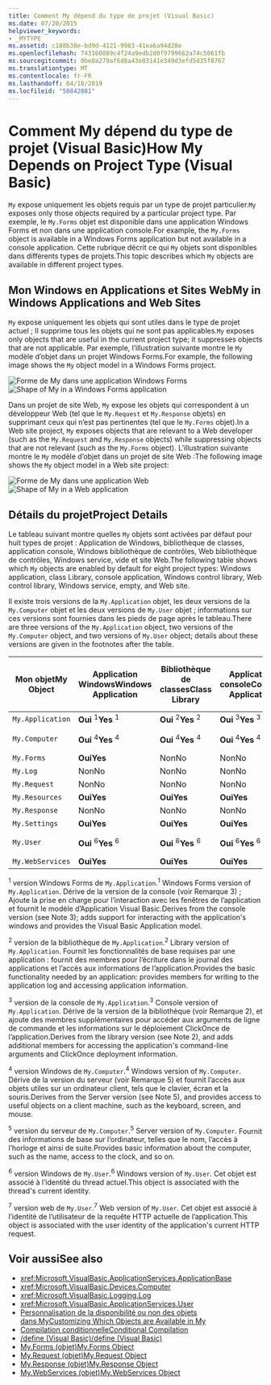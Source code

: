 ```yaml
---
title: Comment My dépend du type de projet (Visual Basic)
ms.date: 07/20/2015
helpviewer_keywords:
- _MYTYPE
ms.assetid: c188b38e-bd9d-4121-9983-41ea6a94d28e
ms.openlocfilehash: 743160889c4f24a9edb2d0f9799662a74c5061fb
ms.sourcegitcommit: 0be8a279af6d8a43e03141e349d3efd5d35f8767
ms.translationtype: MT
ms.contentlocale: fr-FR
ms.lasthandoff: 04/18/2019
ms.locfileid: "58842081"
---
```

# <a name="how-my-depends-on-project-type-visual-basic"></a><span data-ttu-id="51043-102">Comment My dépend du type de projet (Visual Basic)</span><span class="sxs-lookup"><span data-stu-id="51043-102">How My Depends on Project Type (Visual Basic)</span></span>
<span data-ttu-id="51043-103">`My` expose uniquement les objets requis par un type de projet particulier.</span><span class="sxs-lookup"><span data-stu-id="51043-103">`My` exposes only those objects required by a particular project type.</span></span> <span data-ttu-id="51043-104">Par exemple, le `My.Forms` objet est disponible dans une application Windows Forms et non dans une application console.</span><span class="sxs-lookup"><span data-stu-id="51043-104">For example, the `My.Forms` object is available in a Windows Forms application but not available in a console application.</span></span> <span data-ttu-id="51043-105">Cette rubrique décrit ce qui `My` objets sont disponibles dans différents types de projets.</span><span class="sxs-lookup"><span data-stu-id="51043-105">This topic describes which `My` objects are available in different project types.</span></span>  
  
## <a name="my-in-windows-applications-and-web-sites"></a><span data-ttu-id="51043-106">Mon Windows en Applications et Sites Web</span><span class="sxs-lookup"><span data-stu-id="51043-106">My in Windows Applications and Web Sites</span></span>  
 <span data-ttu-id="51043-107">`My` expose uniquement les objets qui sont utiles dans le type de projet actuel ; Il supprime tous les objets qui ne sont pas applicables.</span><span class="sxs-lookup"><span data-stu-id="51043-107">`My` exposes only objects that are useful in the current project type; it suppresses objects that are not applicable.</span></span> <span data-ttu-id="51043-108">Par exemple, l’illustration suivante montre le `My` modèle d’objet dans un projet Windows Forms.</span><span class="sxs-lookup"><span data-stu-id="51043-108">For example, the following image shows the `My` object model in a Windows Forms project.</span></span>  
  
 <span data-ttu-id="51043-109">![Forme de My dans une application Windows Forms](../../../visual-basic/developing-apps/development-with-my/media/myinwinform.png "MyInWinForm")</span><span class="sxs-lookup"><span data-stu-id="51043-109">![Shape of My in a Windows Forms application](../../../visual-basic/developing-apps/development-with-my/media/myinwinform.png "MyInWinForm")</span></span>  
  
 <span data-ttu-id="51043-110">Dans un projet de site Web, `My` expose les objets qui correspondent à un développeur Web (tel que le `My.Request` et `My.Response` objets) en supprimant ceux qui n’est pas pertinentes (tel que le `My.Forms` objet).</span><span class="sxs-lookup"><span data-stu-id="51043-110">In a Web site project, `My` exposes objects that are relevant to a Web developer (such as the `My.Request` and `My.Response` objects) while suppressing objects that are not relevant (such as the `My.Forms` object).</span></span> <span data-ttu-id="51043-111">L’illustration suivante montre le `My` modèle d’objet dans un projet de site Web :</span><span class="sxs-lookup"><span data-stu-id="51043-111">The following image shows the `My` object model in a Web site project:</span></span>  
  
 <span data-ttu-id="51043-112">![Forme de My dans une application Web](../../../visual-basic/developing-apps/development-with-my/media/myinweb.png "MyInWeb")</span><span class="sxs-lookup"><span data-stu-id="51043-112">![Shape of My in a Web application](../../../visual-basic/developing-apps/development-with-my/media/myinweb.png "MyInWeb")</span></span>  
  
## <a name="project-details"></a><span data-ttu-id="51043-113">Détails du projet</span><span class="sxs-lookup"><span data-stu-id="51043-113">Project Details</span></span>  
 <span data-ttu-id="51043-114">Le tableau suivant montre quelles `My` objets sont activées par défaut pour huit types de projet : Application de Windows, bibliothèque de classes, application console, Windows bibliothèque de contrôles, Web bibliothèque de contrôles, Windows service, vide et site Web.</span><span class="sxs-lookup"><span data-stu-id="51043-114">The following table shows which `My` objects are enabled by default for eight project types: Windows application, class Library, console application, Windows control library, Web control library, Windows service, empty, and Web site.</span></span>  
  
 <span data-ttu-id="51043-115">Il existe trois versions de la `My.Application` objet, les deux versions de la `My.Computer` objet et les deux versions de `My.User` objet ; informations sur ces versions sont fournies dans les pieds de page après le tableau.</span><span class="sxs-lookup"><span data-stu-id="51043-115">There are three versions of the `My.Application` object, two versions of the `My.Computer` object, and two versions of `My.User` object; details about these versions are given in the footnotes after the table.</span></span>  
  
|<span data-ttu-id="51043-116">Mon objet</span><span class="sxs-lookup"><span data-stu-id="51043-116">My Object</span></span>|<span data-ttu-id="51043-117">Application Windows</span><span class="sxs-lookup"><span data-stu-id="51043-117">Windows Application</span></span>|<span data-ttu-id="51043-118">Bibliothèque de classes</span><span class="sxs-lookup"><span data-stu-id="51043-118">Class Library</span></span>|<span data-ttu-id="51043-119">Application console</span><span class="sxs-lookup"><span data-stu-id="51043-119">Console Application</span></span>|<span data-ttu-id="51043-120">Bibliothèque de contrôles Windows</span><span class="sxs-lookup"><span data-stu-id="51043-120">Windows Control Library</span></span>|<span data-ttu-id="51043-121">Bibliothèque de contrôles Web</span><span class="sxs-lookup"><span data-stu-id="51043-121">Web Control Library</span></span>|<span data-ttu-id="51043-122">Service Windows</span><span class="sxs-lookup"><span data-stu-id="51043-122">Windows Service</span></span>|<span data-ttu-id="51043-123">Empty</span><span class="sxs-lookup"><span data-stu-id="51043-123">Empty</span></span>|<span data-ttu-id="51043-124">Site web</span><span class="sxs-lookup"><span data-stu-id="51043-124">Web Site</span></span>|  
|---|---|---|---|---|---|---|---|---|  
|`My.Application`|<span data-ttu-id="51043-125">**Oui** <sup>1</sup></span><span class="sxs-lookup"><span data-stu-id="51043-125">**Yes** <sup>1</sup></span></span>|<span data-ttu-id="51043-126">**Oui** <sup>2</sup></span><span class="sxs-lookup"><span data-stu-id="51043-126">**Yes** <sup>2</sup></span></span>|<span data-ttu-id="51043-127">**Oui** <sup>3</sup></span><span class="sxs-lookup"><span data-stu-id="51043-127">**Yes** <sup>3</sup></span></span>|<span data-ttu-id="51043-128">**Oui** <sup>2</sup></span><span class="sxs-lookup"><span data-stu-id="51043-128">**Yes** <sup>2</sup></span></span>|<span data-ttu-id="51043-129">Non</span><span class="sxs-lookup"><span data-stu-id="51043-129">No</span></span>|<span data-ttu-id="51043-130">**Oui** <sup>3</sup></span><span class="sxs-lookup"><span data-stu-id="51043-130">**Yes** <sup>3</sup></span></span>|<span data-ttu-id="51043-131">Non</span><span class="sxs-lookup"><span data-stu-id="51043-131">No</span></span>|<span data-ttu-id="51043-132">Non</span><span class="sxs-lookup"><span data-stu-id="51043-132">No</span></span>|  
|`My.Computer`|<span data-ttu-id="51043-133">**Oui** <sup>4</sup></span><span class="sxs-lookup"><span data-stu-id="51043-133">**Yes** <sup>4</sup></span></span>|<span data-ttu-id="51043-134">**Oui** <sup>4</sup></span><span class="sxs-lookup"><span data-stu-id="51043-134">**Yes** <sup>4</sup></span></span>|<span data-ttu-id="51043-135">**Oui** <sup>4</sup></span><span class="sxs-lookup"><span data-stu-id="51043-135">**Yes** <sup>4</sup></span></span>|<span data-ttu-id="51043-136">**Oui** <sup>4</sup></span><span class="sxs-lookup"><span data-stu-id="51043-136">**Yes** <sup>4</sup></span></span>|<span data-ttu-id="51043-137">**Oui** <sup>5</sup></span><span class="sxs-lookup"><span data-stu-id="51043-137">**Yes** <sup>5</sup></span></span>|<span data-ttu-id="51043-138">**Oui** <sup>4</sup></span><span class="sxs-lookup"><span data-stu-id="51043-138">**Yes** <sup>4</sup></span></span>|<span data-ttu-id="51043-139">Non</span><span class="sxs-lookup"><span data-stu-id="51043-139">No</span></span>|<span data-ttu-id="51043-140">**Oui** <sup>5</sup></span><span class="sxs-lookup"><span data-stu-id="51043-140">**Yes** <sup>5</sup></span></span>|  
|`My.Forms`|<span data-ttu-id="51043-141">**Oui**</span><span class="sxs-lookup"><span data-stu-id="51043-141">**Yes**</span></span>|<span data-ttu-id="51043-142">Non</span><span class="sxs-lookup"><span data-stu-id="51043-142">No</span></span>|<span data-ttu-id="51043-143">Non</span><span class="sxs-lookup"><span data-stu-id="51043-143">No</span></span>|<span data-ttu-id="51043-144">**Oui**</span><span class="sxs-lookup"><span data-stu-id="51043-144">**Yes**</span></span>|<span data-ttu-id="51043-145">Non</span><span class="sxs-lookup"><span data-stu-id="51043-145">No</span></span>|<span data-ttu-id="51043-146">Non</span><span class="sxs-lookup"><span data-stu-id="51043-146">No</span></span>|<span data-ttu-id="51043-147">Non</span><span class="sxs-lookup"><span data-stu-id="51043-147">No</span></span>|<span data-ttu-id="51043-148">Non</span><span class="sxs-lookup"><span data-stu-id="51043-148">No</span></span>|  
|`My.Log`|<span data-ttu-id="51043-149">Non</span><span class="sxs-lookup"><span data-stu-id="51043-149">No</span></span>|<span data-ttu-id="51043-150">Non</span><span class="sxs-lookup"><span data-stu-id="51043-150">No</span></span>|<span data-ttu-id="51043-151">Non</span><span class="sxs-lookup"><span data-stu-id="51043-151">No</span></span>|<span data-ttu-id="51043-152">Non</span><span class="sxs-lookup"><span data-stu-id="51043-152">No</span></span>|<span data-ttu-id="51043-153">Non</span><span class="sxs-lookup"><span data-stu-id="51043-153">No</span></span>|<span data-ttu-id="51043-154">Non</span><span class="sxs-lookup"><span data-stu-id="51043-154">No</span></span>|<span data-ttu-id="51043-155">Non</span><span class="sxs-lookup"><span data-stu-id="51043-155">No</span></span>|<span data-ttu-id="51043-156">**Oui**</span><span class="sxs-lookup"><span data-stu-id="51043-156">**Yes**</span></span>|  
|`My.Request`|<span data-ttu-id="51043-157">Non</span><span class="sxs-lookup"><span data-stu-id="51043-157">No</span></span>|<span data-ttu-id="51043-158">Non</span><span class="sxs-lookup"><span data-stu-id="51043-158">No</span></span>|<span data-ttu-id="51043-159">Non</span><span class="sxs-lookup"><span data-stu-id="51043-159">No</span></span>|<span data-ttu-id="51043-160">Non</span><span class="sxs-lookup"><span data-stu-id="51043-160">No</span></span>|<span data-ttu-id="51043-161">Non</span><span class="sxs-lookup"><span data-stu-id="51043-161">No</span></span>|<span data-ttu-id="51043-162">Non</span><span class="sxs-lookup"><span data-stu-id="51043-162">No</span></span>|<span data-ttu-id="51043-163">Non</span><span class="sxs-lookup"><span data-stu-id="51043-163">No</span></span>|<span data-ttu-id="51043-164">**Oui**</span><span class="sxs-lookup"><span data-stu-id="51043-164">**Yes**</span></span>|  
|`My.Resources`|<span data-ttu-id="51043-165">**Oui**</span><span class="sxs-lookup"><span data-stu-id="51043-165">**Yes**</span></span>|<span data-ttu-id="51043-166">**Oui**</span><span class="sxs-lookup"><span data-stu-id="51043-166">**Yes**</span></span>|<span data-ttu-id="51043-167">**Oui**</span><span class="sxs-lookup"><span data-stu-id="51043-167">**Yes**</span></span>|<span data-ttu-id="51043-168">**Oui**</span><span class="sxs-lookup"><span data-stu-id="51043-168">**Yes**</span></span>|<span data-ttu-id="51043-169">**Oui**</span><span class="sxs-lookup"><span data-stu-id="51043-169">**Yes**</span></span>|<span data-ttu-id="51043-170">**Oui**</span><span class="sxs-lookup"><span data-stu-id="51043-170">**Yes**</span></span>|<span data-ttu-id="51043-171">Non</span><span class="sxs-lookup"><span data-stu-id="51043-171">No</span></span>|<span data-ttu-id="51043-172">Non</span><span class="sxs-lookup"><span data-stu-id="51043-172">No</span></span>|  
|`My.Response`|<span data-ttu-id="51043-173">Non</span><span class="sxs-lookup"><span data-stu-id="51043-173">No</span></span>|<span data-ttu-id="51043-174">Non</span><span class="sxs-lookup"><span data-stu-id="51043-174">No</span></span>|<span data-ttu-id="51043-175">Non</span><span class="sxs-lookup"><span data-stu-id="51043-175">No</span></span>|<span data-ttu-id="51043-176">Non</span><span class="sxs-lookup"><span data-stu-id="51043-176">No</span></span>|<span data-ttu-id="51043-177">Non</span><span class="sxs-lookup"><span data-stu-id="51043-177">No</span></span>|<span data-ttu-id="51043-178">Non</span><span class="sxs-lookup"><span data-stu-id="51043-178">No</span></span>|<span data-ttu-id="51043-179">Non</span><span class="sxs-lookup"><span data-stu-id="51043-179">No</span></span>|<span data-ttu-id="51043-180">**Oui**</span><span class="sxs-lookup"><span data-stu-id="51043-180">**Yes**</span></span>|  
|`My.Settings`|<span data-ttu-id="51043-181">**Oui**</span><span class="sxs-lookup"><span data-stu-id="51043-181">**Yes**</span></span>|<span data-ttu-id="51043-182">**Oui**</span><span class="sxs-lookup"><span data-stu-id="51043-182">**Yes**</span></span>|<span data-ttu-id="51043-183">**Oui**</span><span class="sxs-lookup"><span data-stu-id="51043-183">**Yes**</span></span>|<span data-ttu-id="51043-184">**Oui**</span><span class="sxs-lookup"><span data-stu-id="51043-184">**Yes**</span></span>|<span data-ttu-id="51043-185">**Oui**</span><span class="sxs-lookup"><span data-stu-id="51043-185">**Yes**</span></span>|<span data-ttu-id="51043-186">**Oui**</span><span class="sxs-lookup"><span data-stu-id="51043-186">**Yes**</span></span>|<span data-ttu-id="51043-187">Non</span><span class="sxs-lookup"><span data-stu-id="51043-187">No</span></span>|<span data-ttu-id="51043-188">Non</span><span class="sxs-lookup"><span data-stu-id="51043-188">No</span></span>|  
|`My.User`|<span data-ttu-id="51043-189">**Oui** <sup>6</sup></span><span class="sxs-lookup"><span data-stu-id="51043-189">**Yes** <sup>6</sup></span></span>|<span data-ttu-id="51043-190">**Oui** <sup>6</sup></span><span class="sxs-lookup"><span data-stu-id="51043-190">**Yes** <sup>6</sup></span></span>|<span data-ttu-id="51043-191">**Oui** <sup>6</sup></span><span class="sxs-lookup"><span data-stu-id="51043-191">**Yes** <sup>6</sup></span></span>|<span data-ttu-id="51043-192">**Oui** <sup>6</sup></span><span class="sxs-lookup"><span data-stu-id="51043-192">**Yes** <sup>6</sup></span></span>|<span data-ttu-id="51043-193">**Oui** <sup>7</sup></span><span class="sxs-lookup"><span data-stu-id="51043-193">**Yes** <sup>7</sup></span></span>|<span data-ttu-id="51043-194">**Oui** <sup>6</sup></span><span class="sxs-lookup"><span data-stu-id="51043-194">**Yes** <sup>6</sup></span></span>|<span data-ttu-id="51043-195">Non</span><span class="sxs-lookup"><span data-stu-id="51043-195">No</span></span>|<span data-ttu-id="51043-196">**Oui** <sup>7</sup></span><span class="sxs-lookup"><span data-stu-id="51043-196">**Yes** <sup>7</sup></span></span>|  
|`My.WebServices`|<span data-ttu-id="51043-197">**Oui**</span><span class="sxs-lookup"><span data-stu-id="51043-197">**Yes**</span></span>|<span data-ttu-id="51043-198">**Oui**</span><span class="sxs-lookup"><span data-stu-id="51043-198">**Yes**</span></span>|<span data-ttu-id="51043-199">**Oui**</span><span class="sxs-lookup"><span data-stu-id="51043-199">**Yes**</span></span>|<span data-ttu-id="51043-200">**Oui**</span><span class="sxs-lookup"><span data-stu-id="51043-200">**Yes**</span></span>|<span data-ttu-id="51043-201">**Oui**</span><span class="sxs-lookup"><span data-stu-id="51043-201">**Yes**</span></span>|<span data-ttu-id="51043-202">**Oui**</span><span class="sxs-lookup"><span data-stu-id="51043-202">**Yes**</span></span>|<span data-ttu-id="51043-203">Non</span><span class="sxs-lookup"><span data-stu-id="51043-203">No</span></span>|<span data-ttu-id="51043-204">Non</span><span class="sxs-lookup"><span data-stu-id="51043-204">No</span></span>|  
  
 <span data-ttu-id="51043-205"><sup>1</sup> version Windows Forms de `My.Application`.</span><span class="sxs-lookup"><span data-stu-id="51043-205"><sup>1</sup> Windows Forms version of `My.Application`.</span></span> <span data-ttu-id="51043-206">Dérive de la version de la console (voir Remarque 3) ; Ajoute la prise en charge pour l’interaction avec les fenêtres de l’application et fournit le modèle d’Application Visual Basic.</span><span class="sxs-lookup"><span data-stu-id="51043-206">Derives from the console version (see Note 3); adds support for interacting with the application's windows and provides the Visual Basic Application model.</span></span>  
  
 <span data-ttu-id="51043-207"><sup>2</sup> version de la bibliothèque de `My.Application`.</span><span class="sxs-lookup"><span data-stu-id="51043-207"><sup>2</sup> Library version of `My.Application`.</span></span> <span data-ttu-id="51043-208">Fournit les fonctionnalités de base requises par une application : fournit des membres pour l’écriture dans le journal des applications et l’accès aux informations de l’application.</span><span class="sxs-lookup"><span data-stu-id="51043-208">Provides the basic functionality needed by an application: provides members for writing to the application log and accessing application information.</span></span>  
  
 <span data-ttu-id="51043-209"><sup>3</sup> version de la console de `My.Application`.</span><span class="sxs-lookup"><span data-stu-id="51043-209"><sup>3</sup> Console version of `My.Application`.</span></span> <span data-ttu-id="51043-210">Dérive de la version de la bibliothèque (voir Remarque 2), et ajoute des membres supplémentaires pour accéder aux arguments de ligne de commande et les informations sur le déploiement ClickOnce de l’application.</span><span class="sxs-lookup"><span data-stu-id="51043-210">Derives from the library version (see Note 2), and adds additional members for accessing the application's command-line arguments and ClickOnce deployment information.</span></span>  
  
 <span data-ttu-id="51043-211"><sup>4</sup> version Windows de `My.Computer`.</span><span class="sxs-lookup"><span data-stu-id="51043-211"><sup>4</sup> Windows version of `My.Computer`.</span></span> <span data-ttu-id="51043-212">Dérive de la version du serveur (voir Remarque 5) et fournit l’accès aux objets utiles sur un ordinateur client, tels que le clavier, écran et la souris.</span><span class="sxs-lookup"><span data-stu-id="51043-212">Derives from the Server version (see Note 5), and provides access to useful objects on a client machine, such as the keyboard, screen, and mouse.</span></span>  
  
 <span data-ttu-id="51043-213"><sup>5</sup> version du serveur de `My.Computer`.</span><span class="sxs-lookup"><span data-stu-id="51043-213"><sup>5</sup> Server version of `My.Computer`.</span></span> <span data-ttu-id="51043-214">Fournit des informations de base sur l’ordinateur, telles que le nom, l’accès à l’horloge et ainsi de suite.</span><span class="sxs-lookup"><span data-stu-id="51043-214">Provides basic information about the computer, such as the name, access to the clock, and so on.</span></span>  
  
 <span data-ttu-id="51043-215"><sup>6</sup> version Windows de `My.User`.</span><span class="sxs-lookup"><span data-stu-id="51043-215"><sup>6</sup> Windows version of `My.User`.</span></span> <span data-ttu-id="51043-216">Cet objet est associé à l’identité du thread actuel.</span><span class="sxs-lookup"><span data-stu-id="51043-216">This object is associated with the thread's current identity.</span></span>  
  
 <span data-ttu-id="51043-217"><sup>7</sup> version web de `My.User`.</span><span class="sxs-lookup"><span data-stu-id="51043-217"><sup>7</sup> Web version of `My.User`.</span></span> <span data-ttu-id="51043-218">Cet objet est associé à l’identité de l’utilisateur de la requête HTTP actuelle de l’application.</span><span class="sxs-lookup"><span data-stu-id="51043-218">This object is associated with the user identity of the application's current HTTP request.</span></span>  
  
## <a name="see-also"></a><span data-ttu-id="51043-219">Voir aussi</span><span class="sxs-lookup"><span data-stu-id="51043-219">See also</span></span>

- <xref:Microsoft.VisualBasic.ApplicationServices.ApplicationBase>
- <xref:Microsoft.VisualBasic.Devices.Computer>
- <xref:Microsoft.VisualBasic.Logging.Log>
- <xref:Microsoft.VisualBasic.ApplicationServices.User>
- [<span data-ttu-id="51043-220">Personnalisation de la disponibilité ou non des objets dans My</span><span class="sxs-lookup"><span data-stu-id="51043-220">Customizing Which Objects are Available in My</span></span>](../../../visual-basic/developing-apps/customizing-extending-my/customizing-which-objects-are-available-in-my.md)
- [<span data-ttu-id="51043-221">Compilation conditionnelle</span><span class="sxs-lookup"><span data-stu-id="51043-221">Conditional Compilation</span></span>](../../../visual-basic/programming-guide/program-structure/conditional-compilation.md)
- [<span data-ttu-id="51043-222">/define (Visual Basic)</span><span class="sxs-lookup"><span data-stu-id="51043-222">/define (Visual Basic)</span></span>](../../../visual-basic/reference/command-line-compiler/define.md)
- [<span data-ttu-id="51043-223">My.Forms (objet)</span><span class="sxs-lookup"><span data-stu-id="51043-223">My.Forms Object</span></span>](../../../visual-basic/language-reference/objects/my-forms-object.md)
- [<span data-ttu-id="51043-224">My.Request (objet)</span><span class="sxs-lookup"><span data-stu-id="51043-224">My.Request Object</span></span>](../../../visual-basic/language-reference/objects/my-request-object.md)
- [<span data-ttu-id="51043-225">My.Response (objet)</span><span class="sxs-lookup"><span data-stu-id="51043-225">My.Response Object</span></span>](../../../visual-basic/language-reference/objects/my-response-object.md)
- [<span data-ttu-id="51043-226">My.WebServices (objet)</span><span class="sxs-lookup"><span data-stu-id="51043-226">My.WebServices Object</span></span>](../../../visual-basic/language-reference/objects/my-webservices-object.md)
